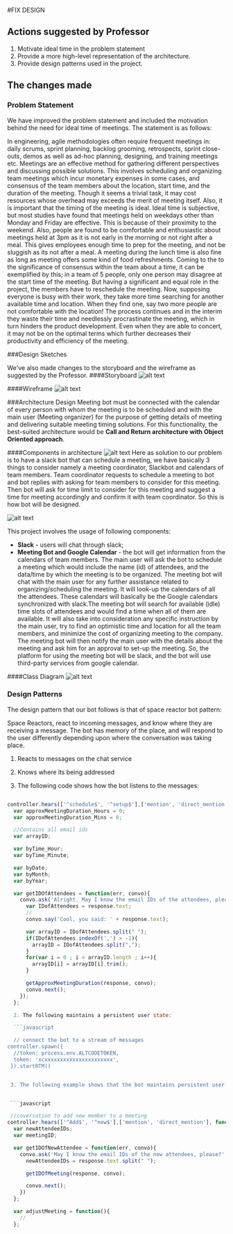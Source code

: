 #FIX DESIGN

## Actions suggested by Professor

1. Motivate ideal time in the problem statement
2. Provide a more high-level representation of the architecture.
3. Provide design patterns used in the project.

## The changes made


### Problem Statement

We have improved the problem statement and included the motivation behind the need for ideal time of meetings. The statement is as follows:

In engineering, agile methodologies often require frequent meetings in: daily scrums, sprint planning, backlog grooming, retrospects, sprint close-outs, demos as well as ad-hoc planning, designing, and training meetings etc. Meetings are an effective method for gathering different perspectives and discussing possible solutions. This involves scheduling and organizing team meetings which incur monetary expenses in some cases, and consensus of the team members about the location, start time, and the duration of the meeting. Though it seems a trivial task, it may cost resources whose overhead may exceeds the merit of meeting itself. Also, it is important that the timing of the meeting is ideal. Ideal time is subjective, but most studies have found that meetings held on weekdays other than Monday and Friday are effective. This is because of their proximity to the weekend. Also, people are found to be comfortable and enthusiastic about meetings held at 3pm as it is not early in the morning or not right after a meal. This gives employees enough time to prep for the meeting, and not be sluggish as its not after a meal. A meeting during the lunch time is also fine as long as meeting offers some kind of food refreshments. Coming to the to the significance of consensus within the team about a time, it can be exemplified by this; in a team of 5 people, only one person may disagree at the start time of the meeting. But having a significant and equal role in the project, the members have to reschedule the meeting.  Now, supposing everyone is busy with their work, they take more time searching for another available time and location. When they find one, say two more people are not comfortable with the location! The process continues and in the interim they waste their time and needlessly procrastinate the meeting, which in turn hinders the product development. Even when they are able to concert, it may not be on the optimal terms which further decreases their productivity and efficiency of the meeting.



###Design Sketches

We've also made changes to the storyboard and the wireframe as suggested by the Professor. 
####Storyboard
![alt text](https://github.ncsu.edu/gverma/Azra_MeetingBot/blob/master/Milestone%201/story_board.png)

####Wireframe
![alt text](https://github.ncsu.edu/gverma/Azra_MeetingBot/blob/master/Milestone%201/output_HfRQ3w.gif)


###Architecture Design
Meeting bot must be connected with the calendar of every person with whom the meeting is to be scheduled and with the main user (Meeting organizer) for the purpose of getting details of meeting and delivering suitable meeting timing solutions. For this functionality, the best-suited architecture would be **Call and Return architecture with Object Oriented approach**.

####Components in architecture
![alt text](https://github.ncsu.edu/gverma/Azra_MeetingBot/blob/master/Milestone%201/arch1.png)
Here as solution to our problem is to have a slack bot that can schedule a meeting, we have basically 3 things to consider namely a meeting coordinator, Slackbot and calendars of team members. Team coordinator requests to schedule a meeting to bot and bot replies with asking for team members to consider for this meeting. Then bot will ask for time limit to consider for this meeting and suggest a time for meeting accordingly and confirm it with team coordinator. So this is how bot will be designed.

![alt text](https://github.ncsu.edu/gverma/Azra_MeetingBot/blob/master/Milestone%201/componenet_architecture.png)

This project involves the usage of following components:
* **Slack** - users will chat through slack;
* **Meeting Bot and Google Calendar** - the bot will get information from the calendars of team members. The main user will ask the bot to schedule a meeting which would include the name (id) of attendees, and the data/time by which the meeting is to be organized. The meeting bot will chat with the main user for any further assistance related to organizing/scheduling the meeting. It will look-up the calendars of all the attendees. These calendars will basically be the Google calendars synchronized with slack.The meeting bot will search for available (idle) time slots of attendees and would find a time when all of them are available. It will also take into consideration any specific instruction by the main user, try to find an optimistic time and location for all the team members, and minimize the cost of organizing meeting to the company. The meeting bot will then notify the main user with the details about the meeting and ask him for an approval to set-up the meeting. So, the platform for using the meeting bot will be slack, and the bot will use third-party services from google calendar.

####Class Diagram
![alt text](https://github.ncsu.edu/gverma/Azra_MeetingBot/blob/master/Milestone%201/class_diagram.png)

### Design Patterns

The design pattern that our bot follows is that of space reactor bot pattern:

Space Reactors, react to incoming messages, and know where they are receiving a message. The bot has memory of the place, and will respond to the user differently depending upon where the conversation was taking place.

1. Reacts to messages on the chat service
2. Knows where its being addressed


1. The following code shows how the bot listens to the messages:

```javascript

controller.hears(['^schedule$', '^setup$'],['mention', 'direct_mention'], function(bot,message) {
  var approxMeetingDuration_Hours = 0;
  var approxMeetingDuration_Mins = 0;

  //Contains all email ids
  var arrayID;

  var byTime_Hour;
  var byTime_Minute;

  var byDate;
  var byMonth;
  var byYear;

  var getIDOfAttendees = function(err, convo){
    convo.ask('Alright. May I know the email IDs of the attendees, please?',function(response,convo) {
      var IDofAttendees = response.text;
      //
      convo.say('Cool, you said: ' + response.text);

      var arrayID = IDofAttendees.split(" ");
      if(IDofAttendees.indexOf(',') > -1){
        arrayID = IDofAttendees.split(",");
      }
      for(var i = 0 ; i < arrayID.length ; i++){
        arrayID[i] = arrayID[i].trim();
      }

      getApproxMeetingDuration(response, convo);
      convo.next();
    });
  };

  2. The following maintains a persistent user state:

  ```javascript

  // connect the bot to a stream of messages
controller.spawn({
  //token: process.env.ALTCODETOKEN,
  token: 'xcxxxxxxxxxxxxxxxxxxxxxx',
 }).startRTM()


 3. The following example shows that the bot maintains persistent user state. The  adjustMeeting function implies that you now need to have persistent state associated with the Space. It's a matter of making sure that your reply goes to the correct place.


 ```javascript

 //coversation to add new member to a meeting
controller.hears(['^Add$', '^new$'],['mention', 'direct_mention'], function(bot,message) {
  var newAttendeeIDs;
  var meetingID;

  var getIDOfNewAttendee = function(err, convo){
    convo.ask('May I know the email IDs of the new attendees, please?',function(response,convo) {
      newAttendeeIDs = response.text.split(" ");

      getIDOfMeeting(response, convo);

      convo.next();
    })
  };

  var adjustMeeting = function(){
    //
  };







